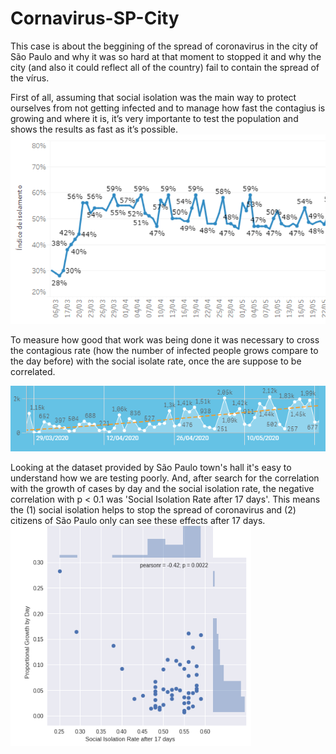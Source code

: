 # Cornavirus-SP-City

This case is about the beggining of the spread of coronavirus in the city of São Paulo and why it was so hard at that moment to stopped it and why the city (and also it could reflect all of the country) fail to contain the spread of the vírus.

First of all, assuming that social isolation was the main way to protect ourselves from not getting infected and to manage how fast the contagius is growing and where it is, it’s very importante to test the population and shows the results as fast as it’s possible.
![Social isolation rate](sir.png)

To measure how good that work was being done it was necessary to cross the contagious rate (how the number of infected people grows compare to the day before) with the social isolate rate, once the are suppose to be correlated.

![Cases](cont.png)

Looking at the dataset provided by São Paulo town's hall it's easy to understand how we are testing poorly. And, after search for the correlation with the growth of cases by day and the social isolation rate, the negative correlation with p < 0.1 was 'Social Isolation Rate after 17 days'. This means the (1) social isolation helps to stop the spread of coronavirus and (2) citizens of São Paulo only can see these effects after 17 days.
![Cases](cor.png)





